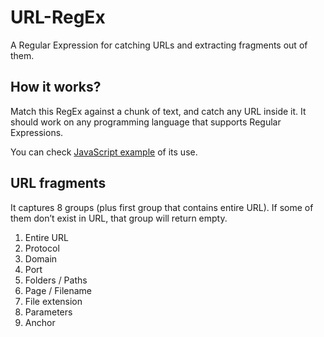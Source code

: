 URL-RegEx
=========

A Regular Expression for catching URLs and extracting fragments out of them.

## How it works?

Match this RegEx against a chunk of text, and catch any URL inside it.
It should work on any programming language that supports Regular Expressions.

You can check [JavaScript example](http://someweblog.com/url-regular-expression-javascript-link-shortener/) of its use.

## URL fragments

It captures 8 groups (plus first group that contains entire URL). If some of them don’t exist in URL, that group will return empty.

1. Entire URL
2. Protocol
3. Domain
4. Port
5. Folders / Paths
6. Page / Filename
7. File extension
8. Parameters
9. Anchor
